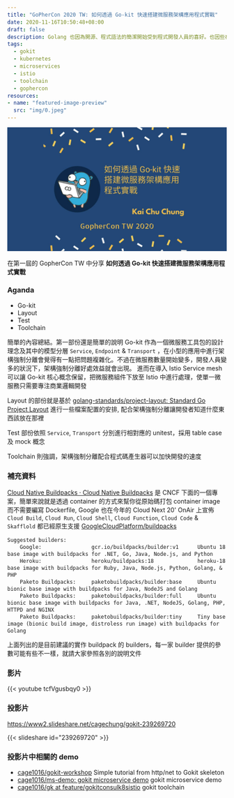 ```yaml
---
title: "GoPherCon 2020 TW: 如何透過 Go-kit 快速搭建微服務架構應用程式實戰"
date: 2020-11-16T10:50:48+08:00
draft: false
description: Golang 也因為開源、程式語法的簡潔開始受到程式開發人員的喜好。也因些在搭建微服務架構應用程式的時候有很多選擇，在 Web 框架中就有 Gin, Echo, Beego 等等，每一個 Web 框架都有其不同的特性，而 Go-Kit 是一個微服務開發的工具鏈，本場次將基於 Kuberentes/Istio 透過 Go-kit 搭建微服務架構應用程式實戰中的工程項目進行說明
tags:
  - gokit
  - kubernetes
  - microservices
  - istio
  - toolchain
  - gophercon
resources:
- name: "featured-image-preview"
  src: "img/0.jpeg"
---
```


<!--more-->

![如何透過 Go-kit 快速搭建微服務架構應用程式實戰](img/0.jpeg "如何透過 Go-kit 快速搭建微服務架構應用程式實戰")

在第一屆的 GopherCon TW 中分享 **如何透過 Go-kit 快速搭建微服務架構應用程式實戰**

### Aganda
- Go-kit
- Layout
- Test
- Toolchain

簡單的內容總結。第一部份還是簡單的說明 Go-kit 作為一個微服務工具包的設計理念及其中的模型分層 `Service`, `Endpoint` & `Transport`
，在小型的應用中進行架構強制分離會覺得有一點把問題複雜化。不過在微服務數量開始變多，開發人員變多的狀況下，架構強制分離好處效益就會出現。
進而在導入 Istio Service mesh 可以讓 Go-kit 核心概念保留，把微服務組件下放至 Istio 中進行處理，使單一微服務只需要專注商業邏輯開發

Layout 的部份就是基於 [golang-standards/project-layout: Standard Go Project Layout](https://github.com/golang-standards/project-layout) 進行一些檔案配置的安排, 配合架構強制分離讓開發者知道什麼東西該放在那裡

Test 部份依照 `Service`, `Transport` 分別進行相對應的 unitest，採用 table case 及 mock 概念

Toolchain 則強調，架構強制分離配合程式碼產生器可以加快開發的速度

### 補充資料

[Cloud Native Buildpacks · Cloud Native Buildpacks](https://buildpacks.io/) 是 CNCF 下面的一個專案，簡單來說就是透過 container 的方式來幫你從原始碼打包 container image 而不需要編寫 Dockerfile, Google 也在今年的 Cloud Next 20' OnAir 上宣佈 `Cloud Build`, `Cloud Run`, `Cloud Shell`, `Cloud Function`, `Cloud Code` & `Skafflold` 都已經原生支援 [GoogleCloudPlatform/buildpacks](https://github.com/GoogleCloudPlatform/buildpacks)

```shell
Suggested builders:
	Google:                gcr.io/buildpacks/builder:v1      Ubuntu 18 base image with buildpacks for .NET, Go, Java, Node.js, and Python
	Heroku:                heroku/buildpacks:18              heroku-18 base image with buildpacks for Ruby, Java, Node.js, Python, Golang, & PHP
	Paketo Buildpacks:     paketobuildpacks/builder:base     Ubuntu bionic base image with buildpacks for Java, NodeJS and Golang
	Paketo Buildpacks:     paketobuildpacks/builder:full     Ubuntu bionic base image with buildpacks for Java, .NET, NodeJS, Golang, PHP, HTTPD and NGINX
	Paketo Buildpacks:     paketobuildpacks/builder:tiny     Tiny base image (bionic build image, distroless run image) with buildpacks for Golang
```
上面列出的是目前建議的實作 buildpack 的 builders，每一家 builder 提供的參數可能有些不一樣，就請大家參照各別的說明文件

### 影片

{{< youtube tcfVgusbqy0 >}}

### 投影片

https://www2.slideshare.net/cagechung/gokit-239269720

{{< slideshare id="239269720" >}}

### 投影片中相關的 demo
- [cage1016/gokit-workshop](https://github.com/cage1016/gokit-workshop) Simple tutorial from http/net to Gokit skeleton
- [cage1016/ms-demo: gokit microservice demo](https://github.com/cage1016/ms-demo) gokit microservice demo
- [cage1016/gk at feature/gokitconsulk8sistio](https://github.com/cage1016/gk/tree/feature/gokitconsulk8sistio) gokit toolchain